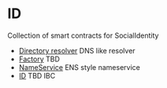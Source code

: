 # ID
Collection of smart contracts for SocialIdentity

* [Directory resolver](./contracts/directory) DNS like resolver
* [Factory]() TBD
* [NameService](./contracts/nameserver) ENS style nameservice
* [ID]() TBD IBC
